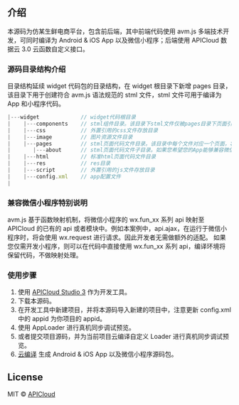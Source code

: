 ## 介绍

本源码为仿某生鲜电商平台，包含前后端，其中前端代码使用 avm.js 多端技术开发，可同时编译为 Android & iOS App 以及微信小程序；后端使用 APICloud 数据云 3.0 云函数自定义接口。

### 源码目录结构介绍

目录结构延续 widget 代码包的目录结构，在 widget 根目录下新增 pages 目录，该目录下用于创建符合 avm.js 语法规范的 stml 文件，stml 文件可用于编译为 App 和小程序代码。

```js
|---widget             // widget代码根目录
|    |---components    // stml组件目录。该目录下stml文件仅被pages目录下页面引用，不单独编译
|    |---css		   // 外置引用的css文件存放目录
|    |---image         // 图片资源文件目录
|    |---pages         // stml页面代码文件目录。该目录中每个文件对应一个页面，将被编译为js或者小程序的3个代码片段
|       |---about      // stml页面代码文件子目录。如果您希望您的App能够兼容微信小程序，需按照微信小程序目录结构，新增一层子目录，并将stml文件置于该目录下
|    |---html          // 标准html页面代码文件目录
|    |---res           // res目录
|    |---script        // 外置引用的js文件存放目录
|    |---config.xml    // app配置文件
|
```

### 兼容微信小程序特别说明

avm.js 基于函数映射机制，将微信小程序的 wx.fun_xx 系列 api 映射至 APICloud 的已有的 api 或者模块中。例如本案例中，api.ajax，在运行于微信小程序时，将会使用 wx.request 进行请求。因此开发者无需做额外的适配。
如果您仅需开发小程序，则可以在代码中直接使用 wx.fun_xx 系列 api，编译环境将保留代码，不做映射处理。

### 使用步骤

1. 使用 [APICloud Studio 3](https://www.apicloud.com/studio3?uzchannel=30) 作为开发工具。
2. 下载本源码。
3. 在开发工具中新建项目，并将本源码导入新建的项目中，注意更新 config.xml 中的 appid 为你项目的 appid。
4. 使用 AppLoader 进行真机同步调试预览。
5. 或者提交项目源码，并为当前项目云编译自定义 Loader 进行真机同步调试预览。
6. [云编译](https://www.apicloud.com/appoverview?uzchannel=30) 生成 Android & iOS App 以及微信小程序源码包。

## License

MIT © [APICloud](https://www.apicloud.com/?uzchannel=30)